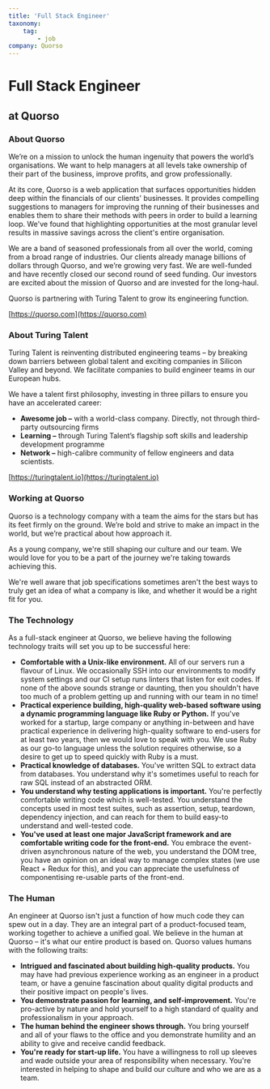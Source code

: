 ```yaml
---
title: 'Full Stack Engineer'
taxonomy:
    tag:
        - job
company: Quorso
---
```


# Full Stack Engineer
## at Quorso
### About Quorso
We’re on a mission to unlock the human ingenuity that powers the world’s organisations. We want to help managers at all levels take ownership of their part of the business, improve profits, and grow professionally.

At its core, Quorso is a web application that surfaces opportunities hidden deep within the financials of our clients' businesses. It provides compelling suggestions to managers for improving the running of their businesses and enables them to share their methods with peers in order to build a learning loop. We've found that highlighting opportunities at the most granular level results in massive savings across the client's entire organisation.

We are a band of seasoned professionals from all over the world, coming from a broad range of industries. Our clients already manage billions of dollars through Quorso, and we’re growing very fast. We are well-funded and have recently closed our second round of seed funding. Our investors are excited about the mission of Quorso and are invested for the long-haul.

Quorso is partnering with Turing Talent to grow its engineering function.

[https://quorso.com](https://quorso.com)

### About Turing Talent
Turing Talent is reinventing distributed engineering teams – by breaking down barriers between global talent and exciting companies in Silicon Valley and beyond. We facilitate companies to build engineer teams in our European hubs.

We have a talent first philosophy, investing in three pillars to ensure you have an accelerated career:
* **Awesome job –** with a world-class company. Directly, not through third-party outsourcing firms
* **Learning –** through Turing Talent’s flagship soft skills and leadership development programme
* **Network –** high-calibre community of fellow engineers and data scientists. 

[https://turingtalent.io](https://turingtalent.io)

### Working at Quorso
Quorso is a technology company with a team the aims for the stars but has its feet firmly on the ground. We’re bold and strive to make an impact in the world, but we’re practical about how approach it.

As a young company, we're still shaping our culture and our team. We would love for you to be a part of the journey we're taking towards achieving this.

We're well aware that job specifications sometimes aren't the best ways to truly get an idea of what a company is like, and whether it would be a right fit for you. 
### The Technology
As a full-stack engineer at Quorso, we believe having the following technology traits will set you up to be successful here:  
* **Comfortable with a Unix-like environment.** All of our servers run a flavour of Linux. We occasionally SSH into our environments to modify system settings and our CI setup runs linters that listen for exit codes. If none of the above sounds strange or daunting, then you shouldn't have too much of a problem getting up and running with our team in no time!
* **Practical experience building, high-quality web-based software using a dynamic programming language like Ruby or Python.** If you've worked for a startup, large company or anything in-between and have practical experience in delivering high-quality software to end-users for at least two years, then we would love to speak with you. We use Ruby as our go-to language unless the solution requires otherwise, so a desire to get up to speed quickly with Ruby is a must.
* **Practical knowledge of databases.** You've written SQL to extract data from databases. You understand why it's sometimes useful to reach for raw SQL instead of an abstracted ORM.
* **You understand why testing applications is important.** You're perfectly comfortable writing code which is well-tested. You understand the concepts used in most test suites, such as assertion, setup, teardown, dependency injection, and can reach for them to build easy-to understand and well-tested code.
* **You've used at least one major JavaScript framework and are comfortable writing code for the front-end.** You embrace the event-driven asynchronous nature of the web, you understand the DOM tree, you have an opinion on an ideal way to manage complex states (we use React + Redux for this), and you can appreciate the usefulness of componentising re-usable parts of the front-end.

### The Human

An engineer at Quorso isn't just a function of how much code they can spew out in a day. They are an integral part of a product-focused team, working together to achieve a unified goal. We believe in the human at Quorso – it's what our entire product is based on. Quorso values humans with the following traits:
* **Intrigued and fascinated about building high-quality products.** You may have had previous experience working as an engineer in a product team, or have a genuine fascination about quality digital products and their positive impact on people's lives. 
* **You demonstrate passion for learning, and self-improvement.** You're pro-active by nature and hold yourself to a high standard of quality and professionalism in your approach.
* **The human behind the engineer shows through.** You bring yourself and all of your flaws to the office and you demonstrate humility and an ability to give and receive candid feedback.
* **You're ready for start-up life.** You have a willingness to roll up sleeves and wade outside your area of responsibility when necessary. You're interested in helping to shape and build our culture and who we are as a team.